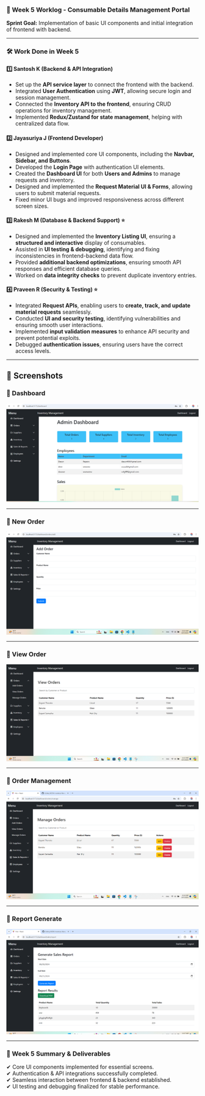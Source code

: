 ### **📌 Week 5 Worklog - Consumable Details Management Portal**  
**Sprint Goal:** Implementation of basic UI components and initial integration of frontend with backend.  

---

### **🛠 Work Done in Week 5**  

#### **1️⃣ Santosh K (Backend & API Integration)**  
- Set up the **API service layer** to connect the frontend with the backend.  
- Integrated **User Authentication** using **JWT**, allowing secure login and session management.  
- Connected the **Inventory API to the frontend**, ensuring CRUD operations for inventory management.  
- Implemented **Redux/Zustand for state management**, helping with centralized data flow.  

#### **2️⃣ Jayasuriya J (Frontend Developer)**  
- Designed and implemented core UI components, including the **Navbar, Sidebar, and Buttons**.  
- Developed the **Login Page** with authentication UI elements.  
- Created the **Dashboard UI** for both **Users and Admins** to manage requests and inventory.  
- Designed and implemented the **Request Material UI & Forms**, allowing users to submit material requests.  
- Fixed minor UI bugs and improved responsiveness across different screen sizes.  

#### **3️⃣ Rakesh M (Database & Backend Support) ⭐**  
- Designed and implemented the **Inventory Listing UI**, ensuring a **structured and interactive** display of consumables.  
- Assisted in **UI testing & debugging**, identifying and fixing inconsistencies in frontend-backend data flow.  
- Provided **additional backend optimizations**, ensuring smooth API responses and efficient database queries.  
- Worked on **data integrity checks** to prevent duplicate inventory entries.  

#### **4️⃣ Praveen R (Security & Testing) ⭐**  
- Integrated **Request APIs**, enabling users to **create, track, and update material requests** seamlessly.  
- Conducted **UI and security testing**, identifying vulnerabilities and ensuring smooth user interactions.  
- Implemented **input validation measures** to enhance API security and prevent potential exploits.  
- Debugged **authentication issues**, ensuring users have the correct access levels.  

---
## 🎨 Screenshots

### 📌 Dashboard
[![Pic1](images/pic1.png)](images/pic1.png)

---

### 📌 New Order
[![Pic2](images/pic2.png)](images/pic2.png)

---

### 📌 View Order
[![Pic3](images/pic3.png)](images/pic3.png)

---

### 📌 Order Management
[![Pic4](images/pic4.png)](images/pic4.png)

---

### 📌 Report Generate
[![Pic5](images/pic5.png)](images/pic5.png)

---

### **📌 Week 5 Summary & Deliverables**  
✔ Core UI components implemented for essential screens.  
✔ Authentication & API integrations successfully completed.  
✔ Seamless interaction between frontend & backend established.  
✔ UI testing and debugging finalized for stable performance.  
